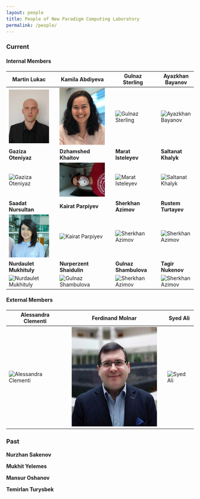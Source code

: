 ```yaml
---
layout: people
title: People of New Paradigm Computing Laboratory
permalink: /people/
---
```


<h3>Current</h3>

<h4>Internal Members</h4>


| Martin Lukac |   | Kamila Abdiyeva |   | Gulnaz Sterling |   | Ayazkhan Bayanov |
|  ----  | ---- | ----  | ---- | ----  | ---- | ----  |
| ![Martin Lukac](/images/lukac.jpg)| | ![Kamila Abdiyeva](/images/kamila.png) | | ![Gulnaz Sterling](/images/yourimage.png)  | | ![Ayazkhan Bayanov](/images/yourimage.png)  | 
|  **Gaziza Oteniyaz**  |  | **Dzhamshed Khaitov** |  | **Marat Isteleyev**  | | **Saltanat Khalyk** |
|  ![Gaziza Oteniyaz](/images/yourimage.png)  | | ![Dzhamshed Khaitov](/images/dzhamshed1.png)  |  | ![Marat Isteleyev](/images/yourimage.png)  |  | ![Saltanat Khalyk](/images/yourimage.png)  |
| **Saadat Nursultan** |  | **Kairat Parpiyev**  |  | **Sherkhan Azimov** |  | **Rustem Turtayev** |
| ![Saadat Nursultan](/images/saadat1.png)  | | ![Kairat Parpiyev](/images/yourimage.png) | | ![Sherkhan Azimov](/images/yourimage.png) | | ![Sherkhan Azimov](/images/yourimage.png) |
| **Nurdaulet Mukhituly** |  | **Nurperzent Shaidulin**  |  | **Gulnaz Shambulova** |  | **Tagir Nukenov** |
| ![Nurdaulet Mukhituly](/images/yourimage.png)  | | ![Gulnaz Shambulova](/images/yourimage.png) | | ![Sherkhan Azimov](/images/yourimage.png) | | ![Sherkhan Azimov](/images/yourimage.png) |



<h4>External Members</h4>

| Alessandra Clementi |   | Ferdinand Molnar |  | Syed Ali |
|  ----  | ---- | ----  | ---- | ----  |
| ![Alessandra Clementi](/images/yourimage.png)  |  | ![Ferdinand Molnar](/images/ferdinand.png)  |  | ![Syed Ali](/images/yourimage.png)  |


<h3>Past</h3>

 **Nurzhan Sakenov** 

 **Mukhit Yelemes** 

 **Mansur Oshanov** 

 **Temirlan Turysbek** 
